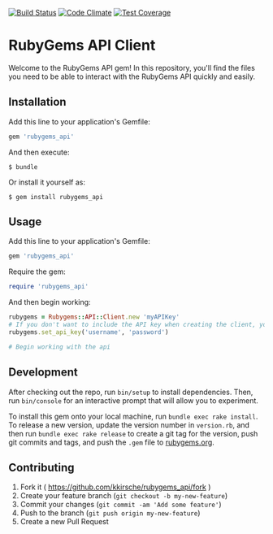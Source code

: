 [![Build Status](https://travis-ci.org/kkirsche/rubygems_api.svg?branch=master)](https://travis-ci.org/kkirsche/rubygems_api) [![Code Climate](https://codeclimate.com/github/kkirsche/rubygems_api/badges/gpa.svg)](https://codeclimate.com/github/kkirsche/rubygems_api) [![Test Coverage](https://codeclimate.com/github/kkirsche/rubygems_api/badges/coverage.svg)](https://codeclimate.com/github/kkirsche/rubygems_api)

# RubyGems API Client

Welcome to the RubyGems API gem! In this repository, you'll find the files you need to be able to interact with the RubyGems API quickly and easily.

## Installation

Add this line to your application's Gemfile:

```ruby
gem 'rubygems_api'
```

And then execute:

    $ bundle

Or install it yourself as:

    $ gem install rubygems_api

## Usage

Add this line to your application's Gemfile:

```ruby
gem 'rubygems_api'
```

Require the gem:

```ruby
require 'rubygems_api'
```

And then begin working:

```ruby
rubygems = Rubygems::API::Client.new 'myAPIKey'
# If you don't want to include the API key when creating the client, you can retrieve it with HTTP basic auth.
rubygems.set_api_key('username', 'password')

# Begin working with the api
```

## Development

After checking out the repo, run `bin/setup` to install dependencies. Then, run `bin/console` for an interactive prompt that will allow you to experiment.

To install this gem onto your local machine, run `bundle exec rake install`. To release a new version, update the version number in `version.rb`, and then run `bundle exec rake release` to create a git tag for the version, push git commits and tags, and push the `.gem` file to [rubygems.org](https://rubygems.org).

## Contributing

1. Fork it ( https://github.com/kkirsche/rubygems_api/fork )
2. Create your feature branch (`git checkout -b my-new-feature`)
3. Commit your changes (`git commit -am 'Add some feature'`)
4. Push to the branch (`git push origin my-new-feature`)
5. Create a new Pull Request
